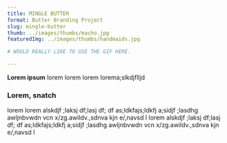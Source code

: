 ```yaml
---
title: MINGLE BUTTER   
format: Butter Branding Project
slug: mingle-butter
thumb: ../images/thumbs/macho.jpg
featuredImg: ../images/thumbs/handmaids.jpg

# WOULD REALLY LIKE TO USE THE GIF HERE.

---
```


**Lorem ipsum**
lorem lorem lorem lorema;slkdjflljd

### Lorem, snatch
lorem lorem alskdjf ;laksj df;lasj df; df as;ldkfajs;ldkfj a;sidjf ;lasdhg awljnbvwdn vcn x/zg.awildv.,sdnva kjn e/,navsd l  lorem alskdjf ;laksj df;lasj df; df as;ldkfajs;ldkfj a;sidjf ;lasdhg awljnbvwdn vcn x/zg.awildv.,sdnva kjn e/,navsd l